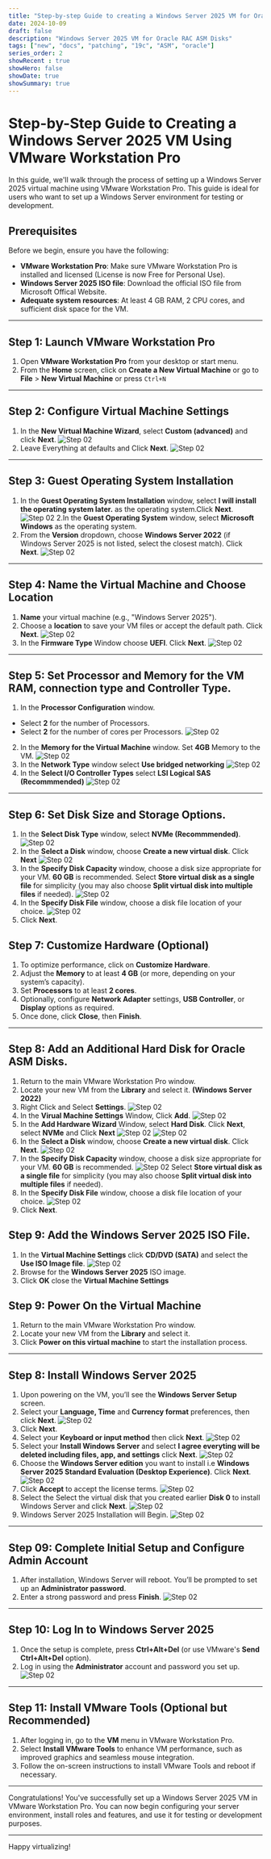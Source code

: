 ```yaml
---
title: "Step-by-step Guide to creating a Windows Server 2025 VM for Oracle RAC ASM Disks"
date: 2024-10-09
draft: false
description: "Windows Server 2025 VM for Oracle RAC ASM Disks"
tags: ["new", "docs", "patching", "19c", "ASM", "oracle"]
series_order: 2
showRecent : true
showHero: false
showDate: true
showSummary: true
---
```


# Step-by-Step Guide to Creating a Windows Server 2025 VM Using VMware Workstation Pro

In this guide, we'll walk through the process of setting up a Windows Server 2025 virtual machine using VMware Workstation Pro. This guide is ideal for users who want to set up a Windows Server environment for testing or development.

## Prerequisites

Before we begin, ensure you have the following:
- **VMware Workstation Pro**: Make sure VMware Workstation Pro is installed and licensed (License is now Free for Personal Use).
- **Windows Server 2025 ISO file**: Download the official ISO file from Microsoft Offical Website.
- **Adequate system resources**: At least 4 GB RAM, 2 CPU cores, and sufficient disk space for the VM.

---

## Step 1: Launch VMware Workstation Pro

1. Open **VMware Workstation Pro** from your desktop or start menu.
2. From the **Home** screen, click on **Create a New Virtual Machine** or go to **File** > **New Virtual Machine** or press `Ctrl+N`

---

## Step 2: Configure Virtual Machine Settings

1. In the **New Virtual Machine Wizard**, select **Custom (advanced)** and click **Next**.
![Step 02](screenshots/1_Create_a_VM.png)
2. Leave Everything at defaults and Click **Next**.
![Step 02](screenshots/2_Create_a_VM.png)
---

## Step 3: Guest Operating System Installation

1. In the **Guest Operating System Installation** window, select **I will install the operating system later.** as the operating system.Click **Next**.
![Step 02](screenshots/3_Create_a_VM.png)
2.In the **Guest Operating System** window, select **Microsoft Windows** as the operating system.
3. From the **Version** dropdown, choose **Windows Server 2022** (if Windows Server 2025 is not listed, select the closest match). Click **Next**.
![Step 02](screenshots/4_Create_a_VM.png)
---

## Step 4: Name the Virtual Machine and Choose Location

1. **Name** your virtual machine (e.g., "Windows Server 2025").
2. Choose a **location** to save your VM files or accept the default path. Click **Next**.
![Step 02](screenshots/5_Create_a_VM.png)
3. In the **Firmware Type**  Window choose **UEFI**. Click **Next**.
![Step 02](screenshots/6_Create_a_VM.png)
---

## Step 5: Set Processor and Memory for the VM RAM, connection type and Controller Type.

1. In the **Processor Configuration** window.
* Select **2** for the number of Processors.
* Select **2** for the number of cores per Processors.
![Step 02](screenshots/7_Create_a_VM.png)
2. In the **Memory for the Virtual Machine** window. Set **4GB** Memory to the VM.
![Step 02](screenshots/8_Create_a_VM.png)
3. In the **Network Type** window select **Use bridged networking**
![Step 02](screenshots/9_Create_a_VM.png)
4. In the **Select I/O Controller Types** select **LSI Logical SAS (Recommmended)**
![Step 02](screenshots/10_Create_a_VM.png)
---

## Step 6: Set Disk Size and Storage Options.
1. In the **Select Disk Type** window, select **NVMe (Recommmended)**.
![Step 02](screenshots/11_Create_a_VM.png)
2. In the **Select a Disk** window, choose **Create a new virtual disk**. Click **Next**
![Step 02](screenshots/12_Create_a_VM.png)
3. In the **Specify Disk Capacity** window, choose a disk size appropriate for your VM. **60 GB** is recommended.
Select **Store virtual disk as a single file** for simplicity (you may also choose **Split virtual disk into multiple files** if needed).
![Step 02](screenshots/13_Create_a_VM.png)
4. In the **Specify Disk File** window, choose a disk file location of your choice.
![Step 02](screenshots/14_Create_a_VM.png)
5. Click **Next**.

## Step 7: Customize Hardware (Optional)

1. To optimize performance, click on **Customize Hardware**.
2. Adjust the **Memory** to at least **4 GB** (or more, depending on your system’s capacity).
3. Set **Processors** to at least **2 cores**.
4. Optionally, configure **Network Adapter** settings, **USB Controller**, or **Display** options as required.
5. Once done, click **Close**, then **Finish**.


---
## Step 8: Add an Additional Hard Disk for Oracle ASM Disks.
1. Return to the main VMware Workstation Pro window.
2. Locate your new VM from the **Library** and select it. **(Windows Server 2022)**
3. Right Click and Select **Settings**.
![Step 02](screenshots/99-Add_extra_drive.png)
4. In the **Virual Machine Settings** Window, Click **Add**.
![Step 02](screenshots/16_Create_a_VM.png)
5. In the **Add Hardware Wizard** Window, select **Hard Disk**. Click **Next**, select **NVMe** and Click **Next**
![Step 02](screenshots/17_Create_a_VM.png)
![Step 02](screenshots/18_Create_a_VM.png)
6. In the **Select a Disk** window, choose **Create a new virtual disk**. Click **Next**.
![Step 02](screenshots/19_Create_a_VM.png)
7. In the **Specify Disk Capacity** window, choose a disk size appropriate for your VM. **60 GB** is recommended.
![Step 02](screenshots/20_Create_a_VM.png)
Select **Store virtual disk as a single file** for simplicity (you may also choose **Split virtual disk into multiple files** if needed).
8. In the **Specify Disk File** window, choose a disk file location of your choice.
![Step 02](screenshots/21_Create_a_VM.png)
9. Click **Next**.


## Step 9: Add the Windows Server 2025 ISO File.
1. In the **Virtual Machine Settings** click **CD/DVD (SATA)** and select the **Use ISO Image file**.
![Step 02](screenshots/22_Create_a_VM.png)
2. Browse for the **Windows Server 2025** ISO image.
3. Click **OK** close the **Virtual Machine Settings** 


## Step 9: Power On the Virtual Machine

1. Return to the main VMware Workstation Pro window.
2. Locate your new VM from the **Library** and select it.
3. Click **Power on this virtual machine** to start the installation process.

---

## Step 8: Install Windows Server 2025

1. Upon powering on the VM, you’ll see the **Windows Server Setup** screen.
2. Select your **Language, Time** and **Currency format** preferences, then click **Next**.
![Step 02](screenshots/23_Windows_Server_2025_Setup.png)
3. Click **Next**.
4. Select your **Keyboard or input method** then click **Next**.
![Step 02](screenshots/24_Windows_Server_2025_Setup.png)
5. Select your **Install Windows Server** and select **I agree everyting will be deleted including files, app, and settings**  click **Next**.
![Step 02](screenshots/25_Windows_Server_2025_Setup.png)
6. Choose the **Windows Server edition** you want to install i.e **Windows Server 2025 Standard Evaluation (Desktop Experience)**. Click **Next**.
![Step 02](screenshots/26_Windows_Server_2025_Setup.png)
7. Click **Accept** to accept the license terms.
![Step 02](screenshots/27_Windows_Server_2025_Setup.png)
8. Select the Select the virtual disk that you created earlier **Disk 0** to install Windows Server and click **Next**.
![Step 02](screenshots/28_Windows_Server_2025_Setup.png)
9. Windows Server 2025 Installation will Begin.
![Step 02](screenshots/29_Windows_Server_2025_Setup.png)
---

## Step 09: Complete Initial Setup and Configure Admin Account

1. After installation, Windows Server will reboot. You’ll be prompted to set up an **Administrator password**.
2. Enter a strong password and press **Finish**.
![Step 02](screenshots/30_Windows_Server_2025_Setup.png)
---



## Step 10: Log In to Windows Server 2025

1. Once the setup is complete, press **Ctrl+Alt+Del** (or use VMware's **Send Ctrl+Alt+Del** option).
2. Log in using the **Administrator** account and password you set up.
![Step 02](screenshots/welcome.png)
---

## Step 11: Install VMware Tools (Optional but Recommended)

1. After logging in, go to the **VM** menu in VMware Workstation Pro.
2. Select **Install VMware Tools** to enhance VM performance, such as improved graphics and seamless mouse integration.
3. Follow the on-screen instructions to install VMware Tools and reboot if necessary.

---

Congratulations! You've successfully set up a Windows Server 2025 VM in VMware Workstation Pro. You can now begin configuring your server environment, install roles and features, and use it for testing or development purposes.

---

Happy virtualizing!
